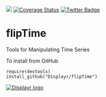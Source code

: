 [![](https://travis-ci.org/Displayr/flipTime.svg?branch=master)](https://travis-ci.org/Displayr/flipTime/)
[![Coverage Status](https://coveralls.io/repos/github/Displayr/flipTime/badge.svg?branch=master)](https://coveralls.io/github/Displayr/flipTime?branch=master)
[![Twitter Badge](https://img.shields.io/twitter/follow/Displayrr.svg?style=social)](https://twitter.com/Displayrr)
# flipTime

Tools for Manipulating Time Series

To install from GitHub
```
require(devtools)
install_github("Displayr/flipTime")
```

[![Displayr logo](https://mwmclean.github.io/img/logo-header.png)](https://www.displayr.com)
